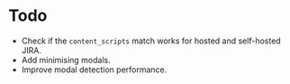 # Todo

* Check if the `content_scripts` match works for hosted and self-hosted JIRA.
* Add minimising modals.
* Improve modal detection performance.